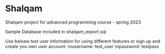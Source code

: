 # Shalqam
 
Shalqam project for advanced programming course - spring 2023

Sample Database included in shalqam_export.sql

Use beloew test user information for using different features or sign up and create you own user account:
\nusername: test_user
\npassword: testpass
